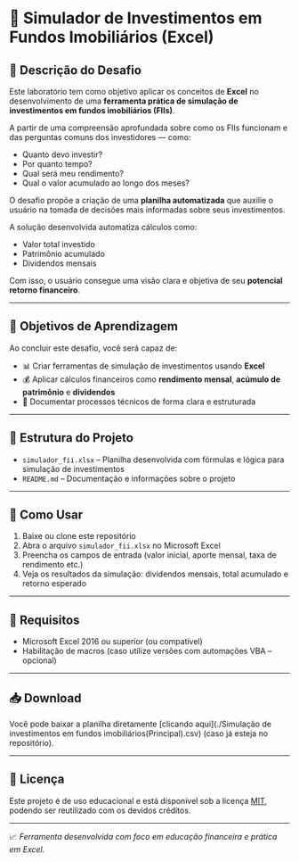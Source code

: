 # 💼 Simulador de Investimentos em Fundos Imobiliários (Excel)

## 📘 Descrição do Desafio

Este laboratório tem como objetivo aplicar os conceitos de **Excel** no desenvolvimento de uma **ferramenta prática de simulação de investimentos em fundos imobiliários (FIIs)**.

A partir de uma compreensão aprofundada sobre como os FIIs funcionam e das perguntas comuns dos investidores — como:
- Quanto devo investir?
- Por quanto tempo?
- Qual será meu rendimento?
- Qual o valor acumulado ao longo dos meses?

O desafio propõe a criação de uma **planilha automatizada** que auxilie o usuário na tomada de decisões mais informadas sobre seus investimentos.

A solução desenvolvida automatiza cálculos como:
- Valor total investido
- Patrimônio acumulado
- Dividendos mensais

Com isso, o usuário consegue uma visão clara e objetiva de seu **potencial retorno financeiro**.

---

## 🎯 Objetivos de Aprendizagem

Ao concluir este desafio, você será capaz de:

- 📊 Criar ferramentas de simulação de investimentos usando **Excel**
- 💰 Aplicar cálculos financeiros como **rendimento mensal**, **acúmulo de patrimônio** e **dividendos**
- 🧾 Documentar processos técnicos de forma clara e estruturada

---

## 📂 Estrutura do Projeto

- `simulador_fii.xlsx` – Planilha desenvolvida com fórmulas e lógica para simulação de investimentos
- `README.md` – Documentação e informações sobre o projeto

---

## 🚀 Como Usar

1. Baixe ou clone este repositório
2. Abra o arquivo `simulador_fii.xlsx` no Microsoft Excel
3. Preencha os campos de entrada (valor inicial, aporte mensal, taxa de rendimento etc.)
4. Veja os resultados da simulação: dividendos mensais, total acumulado e retorno esperado

---

## 📌 Requisitos

- Microsoft Excel 2016 ou superior (ou compatível)
- Habilitação de macros (caso utilize versões com automações VBA – opcional)

---

## 📥 Download

Você pode baixar a planilha diretamente [clicando aqui](./Simulação de investimentos em fundos imobiliários(Principal).csv) (caso já esteja no repositório).

---

## 📌 Licença

Este projeto é de uso educacional e está disponível sob a licença [MIT](LICENSE), podendo ser reutilizado com os devidos créditos.

---

📈 *Ferramenta desenvolvida com foco em educação financeira e prática em Excel.*

